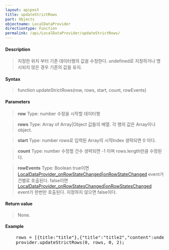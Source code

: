 ```yaml
---
layout: apipost
title: updateStrictRows
part: Objects
objectname: LocalDataProvider
directiontype: Function
permalink: /api/LocalDataProvider/updateStrictRows/
---
```



#### Description

> 지정한 위치 부터 기존 데이터행의 값을 수정한다.
> undefined로 지정하거나 명시되지 않은 경우 기존의 값을 유지.

#### Syntax

> function updateStrictRows(row, rows, start, count, rowEvents)

#### Parameters

> **row**
> Type: number
> 수정을 시작할 데이터행

> **rows**
> Type: Array of Array\|Object
> 값들의 배열. 각 행의 값은 Array이나 object.

> **start**
> Type: number
> rows로 입력된 Array의 시작Index 생략되면 0 이다.

> **count**
> Type: number
> 수정할 건수 생략되면 -1 이며 rows.length만큼 수정된다.

> **rowEvents**
> Type: Boolean
> true이면 [LocalDataProvider_onRowStateChanged\|onRowStateChanged](/api/LocalDataProvider/) event가 건별로 호출된다.
> false이면 [LocalDataProvider_onRowStatesChanged\|onRowStatesChanged](/api/LocalDataProvider/) event가 한번만 호출된다.
> 지정하지 않으면 false이다.

#### Return value

> None.

#### Example

<pre>
    rows = [{title:"title"},{"title":"title2","content":undefined}];
    provider.updateStrictRows(0, rows, 0, 2);
</pre>
